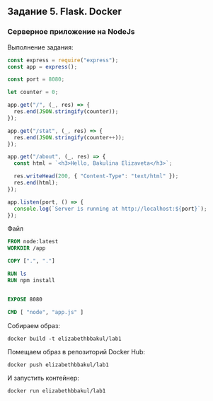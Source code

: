 ## Задание 5. Flask. Docker
### Серверное приложение на NodeJs
Выполнение задания:
```js
const express = require("express");
const app = express();

const port = 8080;

let counter = 0;

app.get("/", (_, res) => {
  res.end(JSON.stringify(counter));
});

app.get("/stat", (_, res) => {
  res.end(JSON.stringify(counter++));
});

app.get("/about", (_, res) => {
  const html = `<h3>Hello, Bakulina Elizaveta</h3>`;

  res.writeHead(200, { "Content-Type": "text/html" });
  res.end(html);
});

app.listen(port, () => {
  console.log(`Server is running at http://localhost:${port}`);
});
```
Файл 
```dockerfile
FROM node:latest
WORKDIR /app

COPY [".", "."]

RUN ls
RUN npm install


EXPOSE 8080

CMD [ "node", "app.js" ]
```

Собираем образ:
```text
docker build -t elizabethbbakul/lab1
```

Помещаем образ в репозиторий Docker Hub:
```text
docker push elizabethbbakul/lab1
```


И запустить контейнер:
```text
docker run elizabethbbakul/lab1
```
